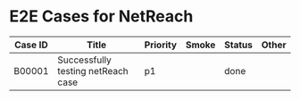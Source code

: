 # E2E Cases for NetReach

| Case ID | Title                                                  | Priority | Smoke | Status |    Other    |
|---------|--------------------------------------------------------|----------|-------|--------|-------------|
| B00001  | Successfully testing netReach case                     | p1       |       | done   |             |

